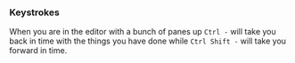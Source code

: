 
### Keystrokes

When you are in the editor with a bunch of panes up `Ctrl -` will take
you back in time with the things you have done while `Ctrl Shift -` will take
you forward in time.
